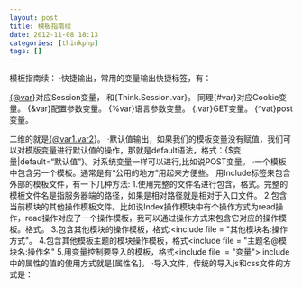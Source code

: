 ```yaml
---
layout: post
title: 模板指南续
date: 2012-11-08 18:13
categories: [thinkphp]
tags: []
---
```

模板指南续：
·快捷输出，常用的变量输出快捷标签，有：

[{@var](mailto:{@var)}对应Session变量，
和{Think.Session.var}。
同理{#var}对应Cookie变量。
{&var}配置参数变量。
{\%var}语言参数变量。
{.var}GET变量。
{^vat}post变量。

二维的就是[{@var1.var2](mailto:{@var1.var2)}。
·默认值输出，如果我们的模板变量没有赋值，我们可以对模版变量进行默认值的操作，那就是default语法，格式：{$变量|default=“默认值”}。对系统变量一样可以进行,比如说POST变量。
·一个模板中包含另一个模板。通常是有“公用的地方”用起来方便些。
用Include标签来包含外部的模板文件，有一下几种方法:
1.使用完整的文件名进行包含，格式<include file = "完整模板文件名">。完整的模板文件名是指服务器端的路径，如果是相对路径就是相对于入口文件。
2.包含当前模块的其他操作模板文件。比如说Index操作模块中有个操作方式为read操作，read操作对应了一个操作模板，我可以通过操作方式来包含它对应的操作模板。格式<include file = "操作名">。
3.包含其他模块的操作模板，格式:<include file = "其他模块名:操作方式"。
4.包含其他模板主题的模块操作模板，格式<include file = "主题名@模块名:操作名"
5.用变量控制要导入的模板，格式<include file  = "变量">
include中的属性的值的使用方式就是[属性名]。
·导入文件，传统的导入js和css文件的方式是：
<script type = 'text/javascript' src = '/public/Js/Array.js'/>
<link rel = "stylesheet" type="text/css" href="/App/Tpl/defaul/public/css/style.css"/>
系统提供了专门的标签用来简化，
import标签，
<import type = 'js' file = "Js.Util.Array"/>由于默认属性为js，所以可以这样<import file ="Js.Util.Array"/>。导入多个文件，<import file = "Js.Util.Array,Js Util.Date"/>
导入外部Css文件必须指定type的值，如<import type = "css" file = "Css.common"/>。为啥上面script的src的值有public而下面没有呢，这是因为import的默认方式的起始路径就是网站的Public目录，如果指定其他的目录，可以使用basepath属性，如：<import file = "Js.Util.Array" basepath = "./Common"/>
load标签，通过文件方式导入当前项目的公共JS或者CSS。如：<load href = "../Public/Js/Common.js"/> <load href = "../Public/Css/Common.css"/>。还可以在href属性中使用特殊模板标签进行替换，<load href = "__PUBLIC__/Css/Common.css"/>
系统还提供了两个很标签，js和css。用法一样。<js href = "__PUBLIC__/Js/Common.js"/>...
另外还提供了普通标签的方式加载外部的js和css文件。如，
{load: __PUBLIC__/Js/Common.js}
·Volist标签，用于循环的。循环数据集或者多维数组，我们在Action类中向模板变量进行赋值后我们就可以用volist标签进行循环了。我们这里就先说明几种特殊的循环，
1.部分数据循环
<volist name ="list" id = "data" offest = "5" length = "10"/>
{$data.id}{$data.name}
</volist>
2.输出偶数记录,这里的偶数记录的意思是mod的偶数倍，从value的位置开始循环，等于mod*(1,2,3..)倍就可以输出。
<volist name = "list" id = "vo" mod = "2">
<eq name = "mod" value ="1"><$vo.name></eq>
<volist>
3.输出循环变量
<volist name = "list" id = "vo" key = "k">
{$k}.{$vo.name}
</volist>
4.为空的时候输出什么，就是empty = "随意"
如果要使用数组的索引，直接
<volist name = "list" id = "vo">
{$key}.{$vo.name}
</volist>
他有个别名，用法一样，iterate。
·foreach标签，也是循环输出的，
<foreach name = "list" item = "vo">
{$vo.name}
</foreach>
相对于volist来说，它的好处就是简洁加上可以对对象进行遍历输出。
·switch标签。格式：
<switch name = "变量">
<case value = "value1">输出内容1</case>
<case value = "value2">输出内容2</case>
<default />默认情况
</switch>
name属性可以使用函数一击系统变量。别把$带上了。value的值如果说为多个对一个，就用|分割，如<case value = "gif|png|jpg">图像格式</case>
value的值也可为变量。
·比较标签，前面我们也看过比较标签，eq或equal，等于。
用法就是:<比较标签 name="" value = "">内容</比较标签>
有以下集中比较标签：
eq或equal：等于
neq或notequal：不等于
gt：大于   greater than
egt：大于等于
lt:小于       less than
elt：小于等于
heq：恒等于
nheq：不恒等于
还可以和<else/>混合使用，如：
<eq name = "number" value = "5">等于<else/>不等于
·判断一个变量是否在某一个范围内，3标签，in,notin,range,格式：
<in name = "id" value = "1,2,3...">输出内容</in>
还可以借助<else/>
<in name = "id" value = "1,2,3..">输出内容<else/>输出内容</in>
notin与这相同。range的用法是
<range name = "id" value = "1,2,3" type = "in">输出内容</range>
value可以为字符串或数组。
·判断模板变量是否已经赋值了，用present标签。如：
<present name = "name">输出内容</present>
相反的就是notpresent。合并就是再次利用<else/>标签
·empty标签判断模板变量是否为空。用法与上面present标签相同。
·defined标签判断常量是否已经有定义了，同上
·if标签，定义比较复杂的条件判断，格式
<if condition  = "($bane eq 1)OR($name gt 100)">value1
<elseif condition = "$name eq 2" />value2
<else />value3
</if>
只能用eq等等不能用><=.
·标签嵌套，可以嵌套的系统内置标签包括，volist,iterate,switch,if,elseif,else,foreach,compare,present,empty,defined.所有的比较标签都行。最多3层。
·使用php标签也行。第一种直接<php></php>,第二种原生态的，<?php    ?>。很显然，用了这之后上面的就不能用了。不过对php熟悉的用这会好些。
·原样输出，可以使用literal标签来防止模板标签被解释。
·模板注释：{//}{/*  */}
·引入标签库，标签库可无限扩展和增加的，格式<tagLib name = "标签库1，[,标签库2，....]">。如何防止有的标签在几个标签库中都有而导致解析错误呢，如<html:link href= ''>,也可同过配置文件进行加载Html标签库。'TAGLE_PRE_LOAD'=>'html'。cx标签库是系统内置标签库。
·修改定界符，对于{}模板输出的我们已经知道该怎么修改了，
在项目配置文件中增加下面的配置：'TMPL_L_DELIM'=>'<{',
'TMPL_R_DELIM'=>'}>'。而对于<>这种标签，修改是这样的
配置参数：TAGLIB_BEGIN    //标签库标签开始标签 
TAGLIB_END    //标签库标签结束标记

